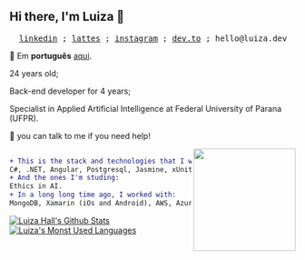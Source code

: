 ## Hi there, I'm Luiza 👋
<pre>
  <a href="https://www.linkedin.com/in/luizarvm/?locale=en_US" target="_blank">linkedin</a> ; <a href="http://lattes.cnpq.br/1667735616723826" target="_blank">lattes</a> ; <a href="https://www.instagram.com/luizarvm/" target="_blank">instagram</a> ; <a href="https://dev.to/luizoux" target="_blank">dev.to</a> ; hello@luiza.dev
</pre>

🔡 Em <b>português</b> [aqui](https://github.com/luizous/luizous/blob/master/README.pt-br.md).
<br/>

24 years old;

Back-end developer for 4 years;

Specialist in Applied Artificial Intelligence at Federal University of Parana (UFPR).

💬 you can talk to me if you need help!

<img align="right" width="180" src="https://i.pinimg.com/originals/6c/90/28/6c90288d7e10d46d18895f17f420a92c.gif"/>

```diff
 
+ This is the stack and technologies that I work with:
C#, .NET, Angular, Postgresql, Jasmine, xUnit.
+ And the ones I'm studing:
Ethics in AI.
+ In a long long time ago, I worked with:
MongoDB, Xamarin (iOs and Android), AWS, Azure Database, SQLServer, MySQL.

```

[![Luiza Hall's Github Stats](https://github-readme-stats.vercel.app/api?username=luizoux&hide_title=true&theme=tokyonight&show_icons=true&hide_rank=true)](https://github.com/anuraghazra/github-readme-stats)
[![Luiza's Monst Used Languages](https://github-readme-stats.vercel.app/api/top-langs/?username=luizoux&count_private=true&layout=compact&theme=tokyonight)](https://github.com/luizoux?tab=repositories)
